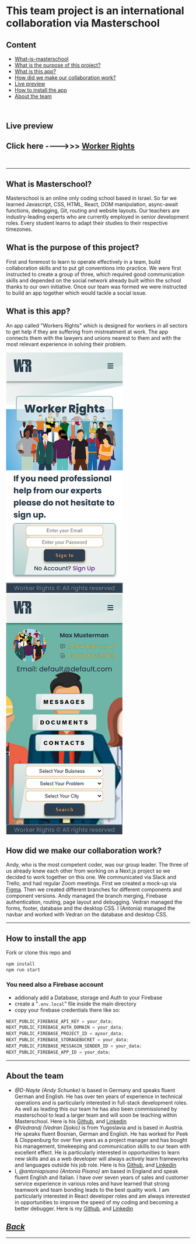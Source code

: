 # This team project is an international collaboration via Masterschool

## Content

- [What-is-masterschool](#what-is-masterschool)
- [What is the purpose of this project?](#what-is-the-purpose-of-this-project)
- [What is this app?](#what-is-this-app)
- [How did we make our collaboration work?](#how-did-we-make-our-collaboration-work)
- [Live preview](#live-preview)
- [How to install the app](#how-to-install-the-app)
- [About the team](#about-the-team)

</br>

## **Live preview**

## Click here ---->>> **[Worker Rights](https://team-project-wd-106.vercel.app/)**

</br>

---

## What is Masterschool?

Masterschool is an online only coding school based in Israel. So far we learned Javascript, CSS, HTML, React, DOM manipulation, async-await functions, debugging, Git, routing and website layouts. Our teachers are industry-leading experts who are currently employed in senior development roles. Every student learns to adapt their studies to their respective timezones.

## What is the purpose of this project?

First and foremost to learn to operate effectively in a team, build collaboration skills and to put git conventions into practice. We were first instructed to create a group of three, which required good communication skills and depended on the social network already built within the school thanks to our own initiative. Once our team was formed we were instructed to build an app together which would tackle a social issue.

## What is this app?

An app called "Workers Rights" which is designed for workers in all sectors to get help if they are suffering from mistreatment at work. The app connects them with the lawyers and unions nearest to them and with the most relevant experience in solving their problem.

<img src="./assets/images/readmePictures/worker-rights-app1.png">
<img src="./assets/images/readmePictures/worker-rights-app2.png">

## How did we make our collaboration work?

Andy, who is the most competent coder, was our group leader. The three of us already knew each other from working on a Next.js project so we decided to work together on this one. We communicated via Slack and Trello, and had regular Zoom meetings. First we created a mock-up via <a href="https://www.figma.com/file/9xDhEqRp6fD1m4Gq8ErDuK/106-Team-Project-team-library?node-id=421%3A54&t=lFiqQliQfpxSA3VK-0">Figma</a>. Then we created different branches for different components and component versions. Andy managed the branch merging, Firebase authentication, routing, page layout and debugging. Vedran managed the forms, footer, database and the desktop CSS. I (Antonia) managed the navbar and worked with Vedran on the database and desktop CSS.

---

## How to install the app

Fork or clone this repo and

```
npm install
npm run start
```

### You need also a Firebase account

- addionaly add a Database, storage and Auth to your Firebase
- create a "`.env.local`" file inside the main directory
- copy your firebase credentials there like so:

```js
NEXT_PUBLIC_FIREBASE_API_KEY = your_data;
NEXT_PUBLIC_FIREBASE_AUTH_DOMAIN = your_data;
NEXT_PUBLIC_FIREBASE_PROJECT_ID = ayour_data;
NEXT_PUBLIC_FIREBASE_STORAGEBUCKET = your_data;
NEXT_PUBLIC_FIREBASE_MESSAGIN_SENDER_ID = your_data;
NEXT_PUBLIC_FIREBASE_APP_ID = your_data;
```

---

## About the team

<ul>
    <li><em> @D-Nayte (Andy Schunke)</em> is based in Germany and speaks fluent German and English. He has over ten years of experience in technical operations and is particularly interested in full-stack development roles. As well as leading this our team he has also been commissioned by masterschool to lead a larger team and will soon be teaching within Masterschool. Here is his <a href="https://github.com/D-Nayte">Github</a>, and <a href="https://www.linkedin.com/in/andy-schunke">Linkedin</a></li>
    <li><em> @Vedrandj (Vedran Djokic)</em> is from Yugoslavia and is based in Austria. He speaks fluent Bosnian, German and English. He has worked for Peek & Cloppenburg for over five years as a project manager and has bought his management, timekeeping and communication skills to our team with excellent effect. He is particularly interested in opportunities to learn new skills and as a web developer will always actively learn frameworks and languages outside his job role. Here is his <a href="https://github.com/Vedrandj">Github</a>, and <a href="https://www.linkedin.com/in/vedran-djokic-9ab2851aa/">Linkedin</a></li>
    <li>I, <em> @antoniapisano (Antonia Pisano)</em> am based in England and speak fluent English and Italian. I have over seven years of sales and customer service experience in various roles and have learned that strong teamwork and team bonding leads to the best quality work. I am particularly interested in React developer roles and am always interested in opportunities to improve the speed of my coding and becoming a better debugger. Here is my <a href="https://github.com/antoniapisano">Github</a>, and <a href="https://www.linkedin.com/in/antonia-pisano-423081146/">Linkedin</a></li>
</ul>

## **_[Back](#content)_**

---
